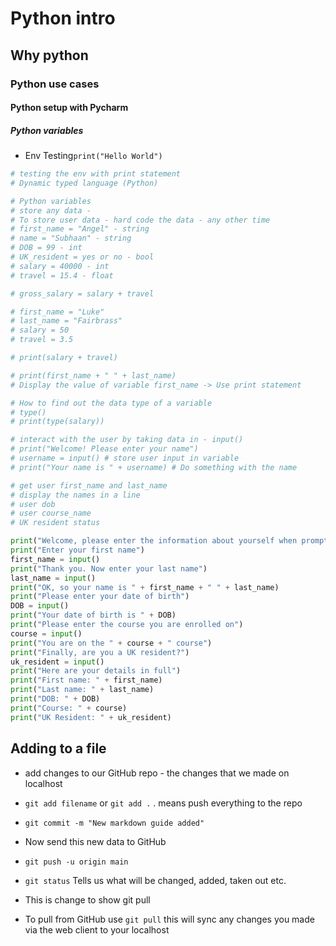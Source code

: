 # Python intro
## Why python
### Python use cases
#### Python setup with Pycharm
##### Python variables

- Env Testing`print("Hello World")`

```python
# testing the env with print statement
# Dynamic typed language (Python)

# Python variables
# store any data -
# To store user data - hard code the data - any other time
# first_name = "Angel" - string
# name = "Subhaan" - string
# DOB = 99 - int
# UK_resident = yes or no - bool
# salary = 40000 - int
# travel = 15.4 - float

# gross_salary = salary + travel

# first_name = "Luke"
# last_name = "Fairbrass"
# salary = 50
# travel = 3.5

# print(salary + travel)

# print(first_name + " " + last_name)
# Display the value of variable first_name -> Use print statement

# How to find out the data type of a variable
# type()
# print(type(salary))

# interact with the user by taking data in - input()
# print("Welcome! Please enter your name")
# username = input() # store user input in variable
# print("Your name is " + username) # Do something with the name

# get user first_name and last_name
# display the names in a line
# user dob
# user course_name
# UK resident status

print("Welcome, please enter the information about yourself when prompted")
print("Enter your first name")
first_name = input()
print("Thank you. Now enter your last name")
last_name = input()
print("OK, so your name is " + first_name + " " + last_name)
print("Please enter your date of birth")
DOB = input()
print("Your date of birth is " + DOB)
print("Please enter the course you are enrolled on")
course = input()
print("You are on the " + course + " course")
print("Finally, are you a UK resident?")
uk_resident = input()
print("Here are your details in full")
print("First name: " + first_name)
print("Last name: " + last_name)
print("DOB: " + DOB)
print("Course: " + course)
print("UK Resident: " + uk_resident)

```

## Adding to a file
- add changes to our GitHub repo - the changes that we made on localhost

- `git add filename` or `git add .` . means push everything to the repo
- `git commit -m "New markdown guide added"`
- Now send this new data to GitHub
- `git push -u origin main`
- `git status` Tells us what will be changed, added, taken out etc.
- This is change to show git pull
- To pull from GitHub use `git pull` this will sync any changes you made via the web client to your localhost
